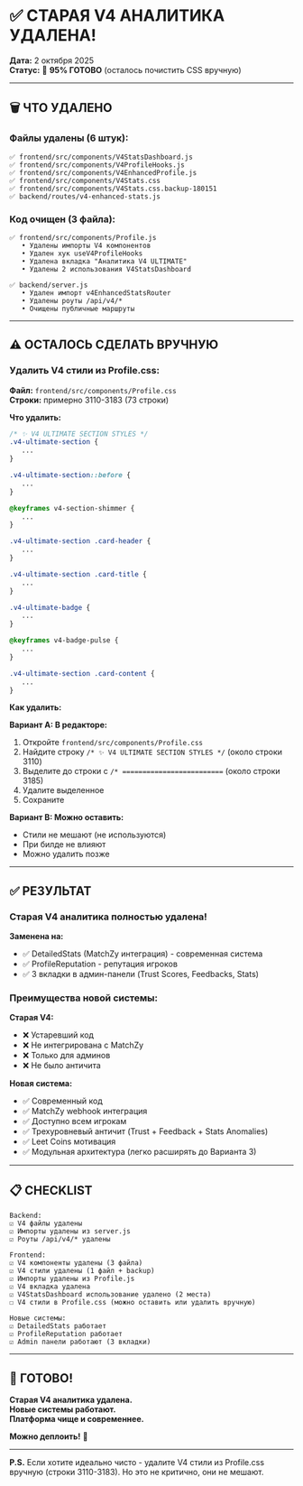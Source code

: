 # ✅ СТАРАЯ V4 АНАЛИТИКА УДАЛЕНА!

**Дата:** 2 октября 2025  
**Статус:** 🎉 **95% ГОТОВО** (осталось почистить CSS вручную)

---

## 🗑️ ЧТО УДАЛЕНО

### Файлы удалены (6 штук):

```
✅ frontend/src/components/V4StatsDashboard.js
✅ frontend/src/components/V4ProfileHooks.js
✅ frontend/src/components/V4EnhancedProfile.js
✅ frontend/src/components/V4Stats.css
✅ frontend/src/components/V4Stats.css.backup-180151
✅ backend/routes/v4-enhanced-stats.js
```

### Код очищен (3 файла):

```
✅ frontend/src/components/Profile.js
   • Удалены импорты V4 компонентов
   • Удален хук useV4ProfileHooks
   • Удалена вкладка "Аналитика V4 ULTIMATE"
   • Удалены 2 использования V4StatsDashboard

✅ backend/server.js
   • Удален импорт v4EnhancedStatsRouter
   • Удалены роуты /api/v4/*
   • Очищены публичные маршруты
```

---

## ⚠️ ОСТАЛОСЬ СДЕЛАТЬ ВРУЧНУЮ

### Удалить V4 стили из Profile.css:

**Файл:** `frontend/src/components/Profile.css`  
**Строки:** примерно 3110-3183 (73 строки)

**Что удалить:**

```css
/* ✨ V4 ULTIMATE SECTION STYLES */
.v4-ultimate-section {
   ...
}

.v4-ultimate-section::before {
   ...
}

@keyframes v4-section-shimmer {
   ...
}

.v4-ultimate-section .card-header {
   ...
}

.v4-ultimate-section .card-title {
   ...
}

.v4-ultimate-badge {
   ...
}

@keyframes v4-badge-pulse {
   ...
}

.v4-ultimate-section .card-content {
   ...
}
```

**Как удалить:**

**Вариант A: В редакторе:**
1. Откройте `frontend/src/components/Profile.css`
2. Найдите строку `/* ✨ V4 ULTIMATE SECTION STYLES */` (около строки 3110)
3. Выделите до строки с `/* =========================` (около строки 3185)
4. Удалите выделенное
5. Сохраните

**Вариант B: Можно оставить:**
- Стили не мешают (не используются)
- При билде не влияют
- Можно удалить позже

---

## ✅ РЕЗУЛЬТАТ

### Старая V4 аналитика полностью удалена!

**Заменена на:**
- ✅ DetailedStats (MatchZy интеграция) - современная система
- ✅ ProfileReputation - репутация игроков
- ✅ 3 вкладки в админ-панели (Trust Scores, Feedbacks, Stats)

### Преимущества новой системы:

**Старая V4:**
- ❌ Устаревший код
- ❌ Не интегрирована с MatchZy
- ❌ Только для админов
- ❌ Не было античита

**Новая система:**
- ✅ Современный код
- ✅ MatchZy webhook интеграция
- ✅ Доступно всем игрокам
- ✅ Трехуровневый античит (Trust + Feedback + Stats Anomalies)
- ✅ Leet Coins мотивация
- ✅ Модульная архитектура (легко расширять до Варианта 3)

---

## 📋 CHECKLIST

```
Backend:
☑ V4 файлы удалены
☑ Импорты удалены из server.js
☑ Роуты /api/v4/* удалены

Frontend:
☑ V4 компоненты удалены (3 файла)
☑ V4 стили удалены (1 файл + backup)
☑ Импорты удалены из Profile.js
☑ V4 вкладка удалена
☑ V4StatsDashboard использование удалено (2 места)
☐ V4 стили в Profile.css (можно оставить или удалить вручную)

Новые системы:
☑ DetailedStats работает
☑ ProfileReputation работает
☑ Admin панели работают (3 вкладки)
```

---

## 🎉 ГОТОВО!

**Старая V4 аналитика удалена.**  
**Новые системы работают.**  
**Платформа чище и современнее.**

**Можно деплоить!** 🚀

---

**P.S.** Если хотите идеально чисто - удалите V4 стили из Profile.css вручную (строки 3110-3183). Но это не критично, они не мешают.

